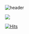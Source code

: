 
![header](https://capsule-render.vercel.app/api?type=wave&color=auto&height=300&section=header&text=Hello%20world!&fontSize=90)

<img src="https://img.shields.io/badge/Python-3766AB?style=flat-square&logo=Python&logoColor=white"/>

[![Hits](https://hits.seeyoufarm.com/api/count/incr/badge.svg?url=https%3A%2F%2Fgithub.com%2FPG-Ayaan&count_bg=%2379C83D&title_bg=%23555555&icon=darkreader.svg&icon_color=%23E7E7E7&title=hits&edge_flat=false)](https://hits.seeyoufarm.com)


